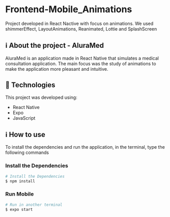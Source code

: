 # Frontend-Mobile_Animations
Project developed in React Nactive with focus on animations. We used shimmerEffect, LayoutAnimations, Reanimated, Lottie and SplashScreen

## :information_source: About the project - AluraMed

AluraMed is an application made in React Native that simulates a medical consultation application. The main focus was the study of animations to make the application more pleasant and intuitive.

## :rocket: Technologies

This project was developed using:
- React Native
- Expo
- JavaScript

## :information_source: How to use

To install the dependencies and run the application, in the terminal, type the following commands

### Install the Dependencies

```bash
# Install the Dependencies
$ npm install
```

### Run Mobile

```bash
# Run in another terminal
$ expo start
```
